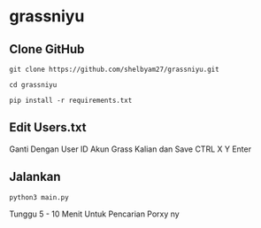 # grassniyu

## Clone GitHub

```
git clone https://github.com/shelbyam27/grassniyu.git
```

```
cd grassniyu
```

```
pip install -r requirements.txt
```

## Edit Users.txt

Ganti Dengan User ID Akun Grass Kalian dan Save CTRL X Y Enter

## Jalankan

```
python3 main.py
```

Tunggu 5 - 10 Menit Untuk Pencarian Porxy ny
